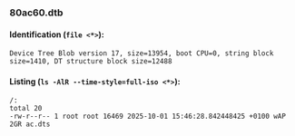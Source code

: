 ### 80ac60.dtb
#### Identification (`file <*>`):
```
Device Tree Blob version 17, size=13954, boot CPU=0, string block size=1410, DT structure block size=12488
```
#### Listing (`ls -AlR --time-style=full-iso <*>`):
```
/:
total 20
-rw-r--r-- 1 root root 16469 2025-10-01 15:46:28.842448425 +0100 wAP 2GR ac.dts
```

